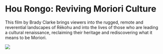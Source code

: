 <!-- 
Title: Hou Rongo: Reviving Moriori Culture
ID: 3 
-->

# Hou Rongo: Reviving Moriori Culture

This film by Brady Clarke brings viewers into the rugged, remote and reverential landscapes of Rēkohu and into the lives of those who are leading a cultural renaissance, reclaiming their heritage and rediscovering what it means to be Moriori. 

![](https://youtu.be/C4P42_UiQ6I)
